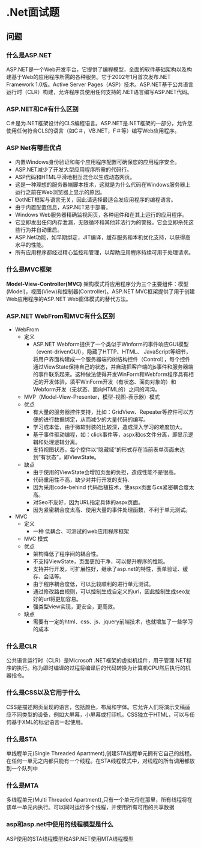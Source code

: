 # .Net面试题

## 问题

### 什么是ASP.NET

ASP.NET是一个Web开发平台，它提供了编程模型，全面的软件基础架构以及构建基于Web的应用程序所需的各种服务。它于2002年1月首次发布.NET Framework 1.0版。Active Server Pages（ASP）技术。ASP.NET基于公共语言运行时（CLR）构建，允许程序员使用任何支持的.NET语言编写ASP.NET代码。

### ASP.NET和C#有什么区别

C＃是为.NET框架设计的CLS编程语言。ASP.NET是.NET框架的一部分，允许您使用任何符合CLS的语言（如C＃，VB.NET，F＃等）编写Web应用程序。

### ASP Net有哪些优点

* 内置Windows身份验证和每个应用程序配置可确保您的应用程序安全。
* ASP.NET减少了开发大型应用程序所需的代码行。
* ASP代码和HTML平滑地相互混合以生成动态网页。
* 这是一种理想的服务器端脚本技术，这就是为什么代码在Windows服务器上运行之前在Web浏览器上显示的原因。
* DotNET框架与语言无关，因此请选择最适合发应用程序的编程语言。
* 由于内置配置信息，ASP.NET易于部署。
* Windows Web服务器精确监视网页，各种组件和在其上运行的应用程序。
* 它立即发出任何内存泄漏，无限循环和其他非法行为的警报。它会立即杀死这些行为并自动重启。
* ASP.Net功能，如早期绑定，JIT编译，缓存服务和本机优化支持，以获得高水平的性能。
* 所有应用程序都经过精心监控和管理，以帮助应用程序持续可用于处理请求。

### 什么是MVC框架

__Model-View-Controller(MVC)__ 架构模式将应用程序分为三个主要组件：模型(Model)，视图(View)和控制器(Controller)。ASP.NET MVC框架提供了用于创建Web应用程序的ASP.NET Web窗体模式的替代方法。

### ASP.NET WebFrom和MVC有什么区别

* WebFrom
  * 定义
    * ASP.NET Webform提供了一个类似于Winform的事件响应GUI模型（event-drivenGUI），隐藏了HTTP、HTML、 JavaScript等细节，将用户界面构建成一个服务器端的树结构控件（Control），每个控件通过ViewState保持自己的状态，并自动把客户端的js事件和服务器端的事件联系起来。这种做法使得开发WinForm和Webform程序具有相近的开发体验，填平WinForm开发（有状态、面向对象的）和Webform开发（无状态、面向HTML的）之间的鸿沟。
  * MVP（Model-View-Presenter，模型-视图-表示器）模式
  * 优点
    * 有大量的服务器控件支持，比如：GridView、Repeater等控件可以方便的进行数据绑定，从而减少的大量代码的编写。
    * 学习成本低，由于微软封装的比较深，造成深入学习的难度加大。
    * 基于事件驱动编程，如：click事件等，aspx和cs文件分离，即显示逻辑和处理逻辑分离。
    * 支持视图状态，每个控件以“隐藏域”的形式存在当前表单页面未达到“有状态”，即ViewState。
  * 缺点
    * 由于使用的ViewState会增加页面的负担，造成性能不是很高。
    * 代码重用性不高，缺少对并行开发的支持.
    * 因为采用code-behind 代码后植技术，使aspx页面与cs紧密耦合度太高。
    * 对Seo不友好，因为URL指定具体的aspx页面。
    * 因为紧密耦合度太高、使用大量的事件处理函数，不利于单元测试。
* MVC
  * 定义
    * 一种 低耦合、可测试的web应用程序框架
  * MVC 模式
  * 优点
    * 架构降低了程序间的耦合性。
    * 不支持ViewState，页面更加干净，可以提升程序的性能。
    * 支持并行开发，可扩展性好，继承了asp.net的特性，表单验证、缓存、会话等。
    * 由于程序耦合度低，可以比较顺利的进行单元测试。
    * 通过修改路由规则，可以控制生成自定义的url，因此控制生成seo友好的url将更加容易。
    * 强类型view实现，更安全，更高效。
  * 缺点
    * 需要有一定的html、css、js、jquery前端技术，也就增加了一些学习的成本

### 什么是CLR

公共语言运行时（CLR）是Microsoft .NET框架的虚拟机组件，用于管理.NET程序的执行。称为即时编译的过程将编译后的代码转换为计算机CPU然后执行的机器指令。

### 什么是CSS以及它用于什么

CSS是描述网页呈现的语言，包括颜色，布局和字体。它允许人们将演示文稿适应不同类型的设备，例如大屏幕，小屏幕或打印机。CSS独立于HTML，可以与任何基于XML的标记语言一起使用。

### 什么是STA

单线程单元(Single Threaded Apartment),创建STA线程单元拥有它自己的线程。在任何一单元之内都只能有一个线程。在STA线程模式中，对线程的所有调用都放到一个队列中

### 什么是MTA

多线程单元(Multi Threaded Apartment),只有一个单元将在那里，所有线程将在该单一单元内执行。可以同时运行多个线程，并使用所有可用的共享数据

### asp和asp.net中使用的线程模型是什么

ASP使用的STA线程模型和ASP.NET使用MTA线程模型